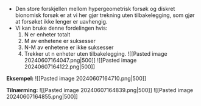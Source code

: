 - Den store forskjellen mellom hypergeometrisk forsøk og diskret bionomisk forsøk er at vi her gjør trekning uten tilbakelegging, som gjør at forsøket ikke lenger er uavhengig.
- Vi kan bruke denne fordelingen hvis:
	1. N er enheter totalt
	2. M av enhetene er suksesser
	3. N-M av enhetene er ikke suksesser
	4. Trekker ut n enheter uten tilbakelegging. 
![[Pasted image 20240607164047.png|500]]
![[Pasted image 20240607164122.png|500]]

**Eksempel:**
![[Pasted image 20240607164710.png|500]]

**Tilnærming:**
![[Pasted image 20240607164839.png|500]]
![[Pasted image 20240607164855.png|500]]

